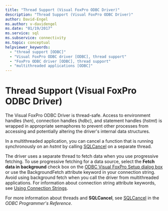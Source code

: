 ```yaml
---
title: "Thread Support (Visual FoxPro ODBC Driver)"
description: "Thread Support (Visual FoxPro ODBC Driver)"
author: David-Engel
ms.author: v-davidengel
ms.date: "01/19/2017"
ms.service: sql
ms.subservice: connectivity
ms.topic: conceptual
helpviewer_keywords:
  - "thread support [ODBC]"
  - "Visual FoxPro ODBC driver [ODBC], thread support"
  - "FoxPro ODBC driver [ODBC], thread support"
  - "multithreaded applications [ODBC]"
---
```

# Thread Support (Visual FoxPro ODBC Driver)
The Visual FoxPro ODBC Driver is thread-safe. Access to environment handles (*hen*), connection handles (*hdbc*), and statement handles (*hstmt*) is wrapped in appropriate semaphores to prevent other processes from accessing and potentially altering the driver's internal data structures.  
  
 In a multithreaded application, you can cancel a function that is running synchronously on an *hstmt* by calling [SQLCancel](../../odbc/microsoft/sqlcancel-visual-foxpro-odbc-driver.md) on a separate thread.  
  
 The driver uses a separate thread to fetch data when you use progressive fetching. To use progressive fetching for a data source, select the **Fetch data in background** check box on the [ODBC Visual FoxPro Setup dialog box](../../odbc/microsoft/odbc-visual-foxpro-setup-dialog-box.md) or use the BackgroundFetch attribute keyword in your connection string. Avoid using background fetch when you call the driver from multithreaded applications. For information about connection string attribute keywords, see [Using Connection Strings](../../odbc/microsoft/using-connection-strings.md).  
  
 For more information about threads and **SQLCancel**, see [SQLCancel](../../odbc/reference/syntax/sqlcancel-function.md) in the *ODBC Programmer's Reference*.
